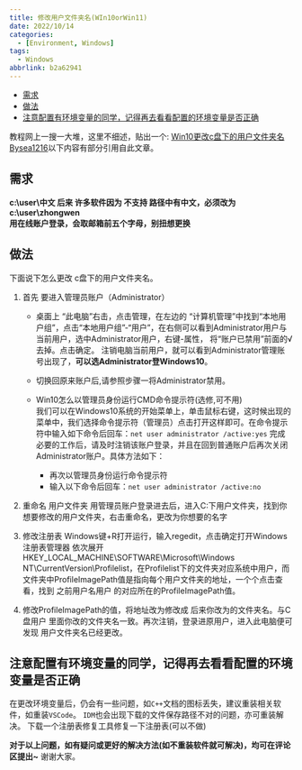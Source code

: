 ```yaml
---
title: 修改用户文件夹名(WIn10orWin11)
date: 2022/10/14
categories:
  - [Environment, Windows]
tags:
  - Windows
abbrlink: b2a62941
---
```



- [需求](#需求)
- [做法](#做法)
- [注意配置有环境变量的同学，记得再去看看配置的环境变量是否正确](#注意配置有环境变量的同学记得再去看看配置的环境变量是否正确)

教程网上一搜一大堆，这里不细述，贴出一个: [Win10更改c盘下的用户文件夹名Bysea1216](https://blog.csdn.net/sea1216/article/details/79278202)以下内容有部分引用自此文章。

## 需求
**c:\user\中文 后来 许多软件因为 不支持 路径中有中文，必须改为c:\user\zhongwen**  
**用在线账户登录，会取邮箱前五个字母，别扭想更换**  

## 做法
下面说下怎么更改 c盘下的用户文件夹名。
1. 首先 要进入管理员账户（Administrator）
   - 桌面上 “此电脑”右击，点击管理，在左边的 “计算机管理”中找到“本地用户组”，点击“本地用户组”-“用户”，在右侧可以看到Administrator用户与当前用户，选中Administrator用户，右键-属性， 将“账户已禁用”前面的√去掉。点击确定。 注销电脑当前用户，就可以看到Administrator管理账号出现了，**可以选Administrator登Windows10**。  
   
    - 切换回原来账户后,请参照步骤一将Administrator禁用。
     
    - Win10怎么以管理员身份运行CMD命令提示符(选修,可不用)  
    我们可以在Windows10系统的开始菜单上，单击鼠标右键，这时候出现的菜单中，我们选择命令提示符（管理员）点击打开这样即可。在命令提示符中输入如下命令后回车：`net user administrator /active:yes`
    完成必要的工作后，请及时注销该账户登录，并且在回到普通账户后再次关闭Administrator账户。具体方法如下：     
      - 再次以管理员身份运行命令提示符  
      - 输入以下命令后回车：`net user administrator /active:no`
                            
2. 重命名 用户文件夹
用管理员账户登录进去后，进入C:下用户文件夹，找到你想要修改的用户文件夹，右击重命名，更改为你想要的名字

3. 修改注册表
Windows键+R打开运行，输入regedit，点击确定打开Windows注册表管理器
依次展开HKEY_LOCAL_MACHINE\SOFTWARE\Microsoft\Windows NT\CurrentVersion\Profilelist，在Profilelist下的文件夹对应系统中用户，而文件夹中ProfileImagePath值是指向每个用户文件夹的地址，一个个点击查看，找到 之前用户名用户 的对应所在的ProfileImagePath值。

4. 修改ProfileImagePath的值，将地址改为修改成 后来你改为的文件夹名。与C盘用户 里面你改的文件夹名一致。再次注销，登录进原用户，进入此电脑便可发现 用户文件夹名已经更改。
   
## 注意配置有环境变量的同学，记得再去看看配置的环境变量是否正确

在更改环境变量后，仍会有一些问题，如`C++`文档的图标丢失，建议重装相关软件，如重装`VSCode`。
`IDM`也会出现下载的文件保存路径不对的问题，亦可重装解决。
下载一个注册表修复工具修复一下注册表(可以不做)

**对于以上问题，如有疑问或更好的解决方法(如不重装软件就可解决)，均可在评论区提出~**
谢谢大家。

